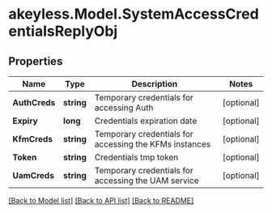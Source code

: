 # akeyless.Model.SystemAccessCredentialsReplyObj

## Properties

Name | Type | Description | Notes
------------ | ------------- | ------------- | -------------
**AuthCreds** | **string** | Temporary credentials for accessing Auth | [optional] 
**Expiry** | **long** | Credentials expiration date | [optional] 
**KfmCreds** | **string** | Temporary credentials for accessing the KFMs instances | [optional] 
**Token** | **string** | Credentials tmp token | [optional] 
**UamCreds** | **string** | Temporary credentials for accessing the UAM service | [optional] 

[[Back to Model list]](../README.md#documentation-for-models) [[Back to API list]](../README.md#documentation-for-api-endpoints) [[Back to README]](../README.md)

